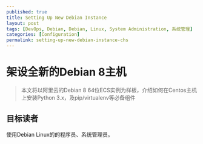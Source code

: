 ```yaml
---
published: true
title: Setting Up New Debian Instance
layout: post
tags: [DevOps, Debian, Debian, Linux, System Administration, 系统管理]
categories: [Configuration]
permalink: setting-up-new-debian-instance-chs
---
```

# 架设全新的Debian 8主机

> 本文将以阿里云的Debian 8 64位ECS实例为样板，介绍如何在Centos主机上安装Python 3.x，及pip/virtualenv等必备组件

## 目标读者

使用Debian Linux的的程序员、系统管理员。


